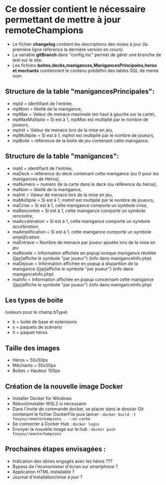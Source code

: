 # Ce dossier contient le nécessaire permettant de mettre à jour remoteChampions
- Le fichier **changelog** contient les descriptions des mises à jour (la première ligne référence la dernière version en cours)
- La variable **gitBranch** dans "config.inc" permet de gérer une branche de test sur le site.
- Les fichiers **boites,decks,manigances,ManigancesPrincipales,heros et mechants** contiennent le contenu prédéfini des tables SQL de meme nom.

## Structure de la table "manigancesPrincipales":
- mpId = identifiant de l'entrée,
- mpNom = libellé de la manigance,
- mpMax = Valeur de menace maximale (en haut à gauche sur la carte),
- mpMaxMultiplie = Si est à 1, *mpMax* est multiplié par le nombre de joueurs,
- mpInit = Valeur de menace lors de la mise en jeu,
- mpMultiplie = Si est à 1, *mpInit* est multiplié par le nombre de joueurs,
- mpBoite = référence de la boite de jeu contenant cette manigance.

## Structure de la table "manigances":
- maId = identifiant de l'entrée,
- maDeck = référence du deck contenant cette manigance (ou 0 pour les manigances de Héros),
- maNumero = numéro de la carte dans le deck (ou référence du héros),
- maNom = libellé de la manigance,
- maInit = Valeur de menace lors de la mise en jeu,
- maMultiplie = Si est à 1, *maInit* est multiplié par le nombre de joueurs,
- maCrise = Si est à 1, cette manigance comporte un symbole *crise*,
- maRencontre = Si est à 1, cette manigance comporte un symbole *rencontre*,
- maAcceleration = Si est à 1, cette manigance comporte un symbole *accélération*,
- maAmplification = Si est à 1, cette manigance comporte un symbole *amplification*.
- maEntrave = Nombre de menace par joueur ajoutée lors de la mise en jeu
- maRevele = Information affichée en popup lorsque manigance révélée ([pp]affiche le symbole "par joueur") (info dans maniganceInfo.php)
- maDejoue = Information affichée en popup à disparition de la manigance ([pp]affiche le symbole "par joueur") (info dans maniganceInfo.php)
- maInfo = Information affichée en popup concernant cette manigance ([pp]affiche le symbole "par joueur") (info dans maniganceInfo.php)

## Les types de boite
(valeurs pour le champ bType)
- b = boite de base et extensions
- s = paquets de scénario
- h = paquet héros

## Taille des images
- Héros = 50x50px
- Méchants = 50x50px
- Boites = Hauteur 100px

## Création de la nouvelle image Docker
- Installer Docker for Windows
- Reboot/installer WSL2 si nécessaire
- Dans l'invite de commande docker, se placer dans le dossier Git contenant le fichier DockerFile puis lancer :
    ```docker build -t fouyou/remotechampions . --no-cache```
- Se connecter à Docker Hub :
    ```docker login```
- Envoyer la nouvelle image sur le hub :
    ```docker push fouyou/remotechampions```

## Prochaines étapes envisagées :
- Indication des sbires engagés avec les héros ???
- Bypass de l'économiseur d'écran sur smartphone ?
- Application HTML installable ?
- Journal d'installation/mise à jour ?